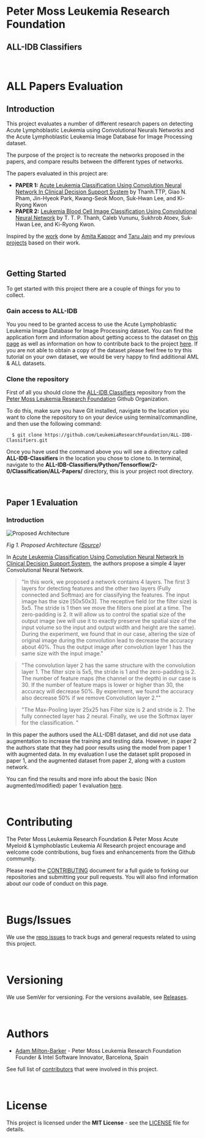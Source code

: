 # Peter Moss Leukemia Research Foundation

## ALL-IDB Classifiers

&nbsp;

# ALL Papers Evaluation

## Introduction

This project evaluates a number of different research papers on detecting Acute Lymphoblastic Leukemia using Convolutional Neurals Networks and the Acute Lymphoblastic Leukemia Image Database for Image Processing dataset. 

The purpose of the project is to recreate the networks proposed in the papers, and compare results between the different types of networks.

The papers evaluated in this project are:
-  **PAPER 1:** [Acute Leukemia Classification Using Convolution Neural Network In Clinical Decision Support System](https://airccj.org/CSCP/vol7/csit77505.pdf "Acute Leukemia Classification Using Convolution Neural Network In Clinical Decision Support System") by Thanh.TTP, Giao N. Pham, Jin-Hyeok Park, Kwang-Seok Moon, Suk-Hwan Lee, and Ki-Ryong Kwon
- **PAPER 2:** [Leukemia Blood Cell Image Classification Using Convolutional Neural Network](http://www.ijcte.org/vol10/1198-H0012.pdf "Leukemia Blood Cell Image Classification Using Convolutional Neural Network") by T. T. P. Thanh, Caleb Vununu, Sukhrob Atoev, Suk-Hwan Lee, and Ki-Ryong Kwon.

Inspired by the [work](https://github.com/AdamMiltonBarker/AML-ALL-Classifiers/blob/master/Python/_Keras/QuantisedCode/QuantisedCode.ipynb "work") done by [Amita Kapoor](https://www.leukemiaresearchfoundation.ai/team/amita-kapoor/profile "Amita Kapoor") and [Taru Jain](https://www.leukemiaresearchfoundation.ai/student-program/student/taru-jain "Taru Jain") and my previous [projects](https://github.com/AMLResearchProject/AML-ALL-Classifiers/tree/master/Python/_Keras/AllCNN "projects") based on their work. 

&nbsp;

## Getting Started

To get started with this project there are a couple of things for you to collect.

### Gain access to ALL-IDB

You you need to be granted access to use the Acute Lymphoblastic Leukemia Image Database for Image Processing dataset. You can find the application form and information about getting access to the dataset on [this page](https://homes.di.unimi.it/scotti/all/#download) as well as information on how to contribute back to the project [here](https://homes.di.unimi.it/scotti/all/results.php). If you are not able to obtain a copy of the dataset please feel free to try this tutorial on your own dataset, we would be very happy to find additional AML & ALL datasets.

### Clone the repository

First of all you should clone the [ALL-IDB Classifiers](https://github.com/LeukemiaResearchFoundation/ALL-IDB-Classifiers "ALL-IDB Classifiers") repository from the [Peter Moss Leukemia Research Foundation](https://github.com/LeukemiaResearchFoundation "Peter Moss Leukemia Research Foundation") Github Organization. 

To do this, make sure you have Git installed, navigate to the location you want to clone the repository to on your device using terminal/commandline, and then use the following command:

```
  $ git clone https://github.com/LeukemiaResearchFoundation/ALL-IDB-Classifiers.git
```

Once you have used the command above you will see a directory called **ALL-IDB-Classifiers** in the location you chose to clone to. In terminal, navigate to the **ALL-IDB-Classifiers/Python/Tensorflow/2-0/Classification/ALL-Papers/** directory, this is your project root directory.

&nbsp;

## Paper 1 Evaluation

### Introduction

<img src="https://www.leukemiaresearchfoundation.ai/github/media/images/paper_1_architecture.png" alt="Proposed Architecture" />

_Fig 1. Proposed Architecture ([Source](https://airccj.org/CSCP/vol7/csit77505.pdf "Source"))_

In [Acute Leukemia Classification Using Convolution Neural Network In Clinical Decision Support System](https://airccj.org/CSCP/vol7/csit77505.pdf "Acute Leukemia Classification Using Convolution Neural Network In Clinical Decision Support System"), the authors propose a simple 4 layer Convolutional Neural Network. 

> "In this work, we proposed a network contains 4 layers. The first 3 layers for detecting features
> and the other two layers (Fully connected and Softmax) are for classifying the features. The input
> image has the size [50x50x3]. The receptive field (or the filter size) is 5x5. The stride is 1 then we move the filters one pixel at a time. The zero-padding is 2. It will allow us to control the spatial
> size of the output image (we will use it to exactly preserve the spatial size of the input volume so
> the input and output width and height are the same). During the experiment, we found that in our
> case, altering the size of original image during the convolution lead to decrease the accuracy
> about 40%. Thus the output image after convolution layer 1 has the same size with the input
> image."

> "The convolution layer 2 has the same structure with the convolution layer 1. The filter size is 5x5,
> the stride is 1 and the zero-padding is 2. The number of feature maps (the channel or the depth) in
> our case is 30. If the number of feature maps is lower or higher than 30, the accuracy will
> decrease 50%. By experiment, we found the accuracy also decrease 50% if we remove
> Convolution layer 2.""

> "The Max-Pooling layer 25x25 has Filter size is 2 and stride is 2. The fully connected layer has 2
> neural. Finally, we use the Softmax layer for the classification. "

In this paper the authors used the ALL-IDB1 dataset, and did not use data augmentation to increase the training and testing data. However, in paper 2 the authors state that they had poor results using the model from paper 1 with augmented data. In my evaluation I use the dataset split proposed in paper 1, and the augmented dataset from paper 2, along with a custom network. 

You can find the results and more info about the basic (Non augmented/modified) paper 1 evaluation [here](https://github.com/LeukemiaResearchFoundation/ALL-IDB-Classifiers/blob/master/Python/Tensorflow/2-0/Classification/ALL-Papers/Evaluations/Paper-1.md "here").

&nbsp;

# Contributing

The Peter Moss Leukemia Research Foundation & Peter Moss Acute Myeloid & Lymphoblastic Leukemia AI Research project encourage and welcome code contributions, bug fixes and enhancements from the Github community.

Please read the [CONTRIBUTING](https://github.com/LeukemiaResearchFoundation/ALL-IDB-Classifiers/blob/master/CONTRIBUTING.md "CONTRIBUTING") document for a full guide to forking our repositories and submitting your pull requests. You will also find information about our code of conduct on this page.

&nbsp;

# Bugs/Issues

We use the [repo issues](https://github.com/LeukemiaResearchFoundation/ALL-IDB-Classifiers/issues "repo issues") to track bugs and general requests related to using this project.

&nbsp;

# Versioning

We use SemVer for versioning. For the versions available, see [Releases](https://github.com/LeukemiaResearchFoundation/ALL-IDB-Classifiers/releases "Releases").

&nbsp;

# Authors

- [Adam Milton-Barker](https://www.leukemiaresearchfoundation.ai/team/adam-milton-barker/profile "Adam Milton-Barker") - Peter Moss Leukemia Research Foundation Founder & Intel Software Innovator, Barcelona, Spain

See full list of [contributors](https://github.com/LeukemiaResearchFoundation/ALL-IDB-Classifiers/blob/master/Python/Tensorflow/2-0/Classification/ALL-Papers/contributors "contributors") that were involved in this project.

&nbsp;

# License

This project is licensed under the **MIT License** - see the [LICENSE](https://github.com/LeukemiaResearchFoundation/ALL-IDB-Classifiers/blob/master/LICENSE.md "LICENSE") file for details.